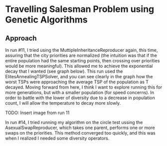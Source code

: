# Travelling Salesman Problem using Genetic Algorithms

## Approach

In run #11, I tried using the MuttipleInheritanceReproducer again, this time, assuring that the city priorities are normalized (the intuition was that if the entire population had the same starting points, then crossing over priorities would be more meaningful). This allowed me to achieve the exponential decay that I wanted (see graph below). This run used the ElitesAnnealingTSPSolver, and you can see clearly in the graph how the worst TSPs were approaching the average TSP of the population as T decayed. Moving forward from here, I think I want to explore running this for more generations, but with a smaller population (for speed concerns). In order to battle with the lower of diversity due to a decrease in population count, I will allow the temperature to decay more slowly.

TODO: Insert image from run 11

In run #14, I tried running my algorithm on the circle test ussing the AsexualSwapReproducer, which takes one parent, performs one or more swaps on the priorities. This method converged too quickly, and this was when I realized I needed some diversity operators.
